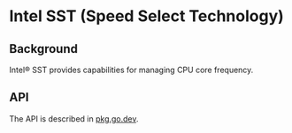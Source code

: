 # Intel SST (Speed Select Technology)

## Background

Intel® SST provides capabilities for managing CPU core frequency.

## API

The API is described in
[pkg.go.dev](https://pkg.go.dev/github.com/intel/goresctrl/pkg/sst).
